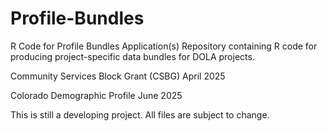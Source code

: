 # Profile-Bundles
R Code for Profile Bundles Application(s)
Repository containing R code for producing project-specific data bundles for DOLA projects.

Community Services Block Grant (CSBG)  April 2025

Colorado Demographic Profile June 2025

This is still a developing project.  All files are subject to change.
